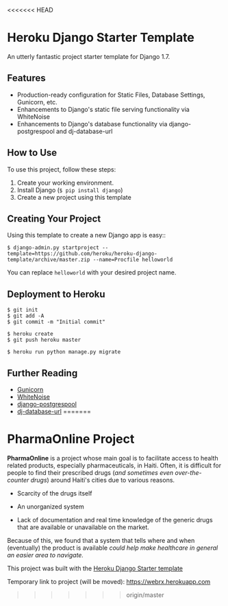 <<<<<<< HEAD
# Heroku Django Starter Template

An utterly fantastic project starter template for Django 1.7.

## Features

- Production-ready configuration for Static Files, Database Settings, Gunicorn, etc.
- Enhancements to Django's static file serving functionality via WhiteNoise
- Enhancements to Django's database functionality via django-postgrespool and dj-database-url

## How to Use

To use this project, follow these steps:

1. Create your working environment.
2. Install Django (`$ pip install django`)
3. Create a new project using this template

## Creating Your Project

Using this template to create a new Django app is easy::

    $ django-admin.py startproject --template=https://github.com/heroku/heroku-django-template/archive/master.zip --name=Procfile helloworld

You can replace ``helloworld`` with your desired project name.

## Deployment to Heroku

    $ git init
    $ git add -A
    $ git commit -m "Initial commit"

    $ heroku create
    $ git push heroku master

    $ heroku run python manage.py migrate

## Further Reading

- [Gunicorn](https://warehouse.python.org/project/gunicorn/)
- [WhiteNoise](https://warehouse.python.org/project/whitenoise/)
- [django-postgrespool](https://warehouse.python.org/project/django-postgrespool/)
- [dj-database-url](https://warehouse.python.org/project/dj-database-url/)
=======
# PharmaOnline Project

**PharmaOnline** is a project whose main goal is to facilitate access to health related products, especially pharmaceuticals, in Haiti.
Often, it is difficult for people to find their prescribed drugs (*and sometimes even over-the-counter drugs*) around Haiti's cities due to various reasons.

- Scarcity of the drugs itself

- An unorganized system

- Lack of documentation and real time knowledge of the generic drugs that are available or unavailable on the market.


Because of this, we found that a system that tells where and when (eventually) the product is available *could help make healthcare in general an easier area to navigate.*

This project was built with the [Heroku Django Starter template](https://github.com/heroku/heroku-django-template)

Temporary link to project (will be moved): https://webrx.herokuapp.com

>>>>>>> origin/master
